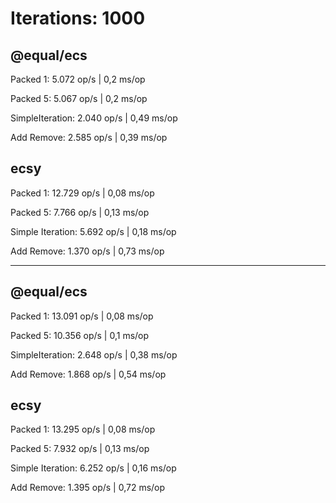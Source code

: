 # Iterations: 1000

## @equal/ecs

Packed 1:
5.072 op/s | 0,2 ms/op

Packed 5:
5.067 op/s | 0,2 ms/op

SimpleIteration:
2.040 op/s | 0,49 ms/op

Add Remove:
2.585 op/s | 0,39 ms/op


## ecsy

Packed 1:
12.729 op/s | 0,08 ms/op

Packed 5:
7.766 op/s | 0,13 ms/op

Simple Iteration:
5.692 op/s | 0,18 ms/op

Add Remove:
1.370 op/s | 0,73 ms/op

---

## @equal/ecs

Packed 1:
13.091 op/s | 0,08 ms/op

Packed 5:
10.356 op/s | 0,1 ms/op

SimpleIteration:
2.648 op/s | 0,38 ms/op

Add Remove:
1.868 op/s | 0,54 ms/op


## ecsy

Packed 1:
13.295 op/s | 0,08 ms/op

Packed 5:
7.932 op/s | 0,13 ms/op

Simple Iteration:
6.252 op/s | 0,16 ms/op

Add Remove:
1.395 op/s | 0,72 ms/op
